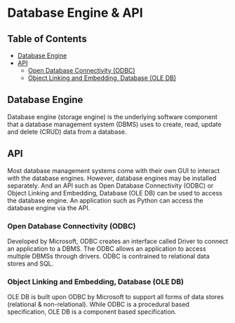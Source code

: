 # Database Engine & API

## Table of Contents
- [Database Engine](#database-engine)
- [API](#api)
  - [Open Database Connectivity (ODBC)](#open-database-connectivity-odbc)
  - [Object Linking and Embedding, Database (OLE DB)](#object-linking-and-embedding-database-ole-db)

## Database Engine
Database engine (storage engine) is the underlying software component that a database management system (DBMS) uses to create, read, update and delete (CRUD) data from a database. 

## API
Most database management systems come with their own GUI to interact with the database engines. However, database engines may be installed separately. And an API such as 
Open Database Connectivity (ODBC) or Object Linking and Embedding, Database (OLE DB) can be used to access the database engine. An application such as Python can access the 
database engine via the API.

### Open Database Connectivity (ODBC)
Developed by Microsoft, ODBC creates an interface called Driver to connect an application to a DBMS. The ODBC allows an application to access multiple DBMSs through drivers. 
ODBC is contrained to relational data stores and SQL. 

### Object Linking and Embedding, Database (OLE DB)
OLE DB is built upon ODBC by Microsoft to support all forms of data stores (relational & non-relational). While ODBC is a procedural based specification, OLE DB is 
a component based specification. 
